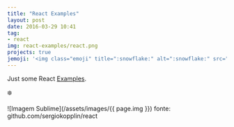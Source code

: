 ```yaml
---
title: "React Examples"
layout: post
date: 2016-03-29 10:41
tag:
- react
img: react-examples/react.png
projects: true
jemoji: '<img class="emoji" title=":snowflake:" alt=":snowflake:" src="https://assets.github.com/images/icons/emoji/unicode/2744.png" height="20" width="20" align="absmiddle">'
---
```

Just some React [Examples](https://facebook.github.io/react/).

:snowflake:

![Imagem Sublime](/assets/images/{{ page.img }})
<span class="img-description">fonte: github.com/sergiokopplin/react</span>
